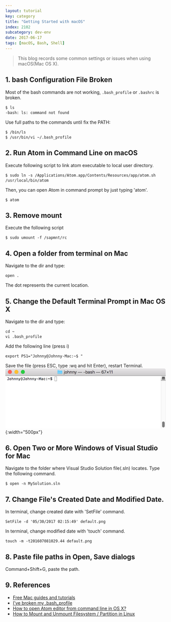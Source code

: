 ```yaml
---
layout: tutorial
key: category
title: "Getting Started with macOS"
index: 2102
subcategory: dev-env
date: 2017-06-17
tags: [macOS, Bash, Shell]
---
```


> This blog records some common settings or issues when using macOS(Mac OS X).

## 1. bash Configuration File Broken
Most of the bash commands are not working, `.bash_profile` or `.bashrc` is broken.
```raw
$ ls
-bash: ls: command not found
```
Use full paths to the commands until fix the PATH:
```raw
$ /bin/ls
$ /usr/bin/vi ~/.bash_profile
```

## 2. Run Atom in Command Line on macOS
Execute following script to link atom executable to local user directory.
```raw
$ sudo ln -s /Applications/Atom.app/Contents/Resources/app/atom.sh /usr/local/bin/atom
```
Then, you can open Atom in command prompt by just typing 'atom'.
```raw
$ atom
```

## 3. Remove mount
Execute the following script

```raw
$ sudo umount -f /sapmnt/rc
```

## 4. Open a folder from terminal on Mac
Navigate to the dir and type:
```raw
open .
```
The dot represents the current location.

## 5. Change the Default Terminal Prompt in Mac OS X
Navigate to the dir and type:
```raw
cd ~
vi .bash_profile
```
Add the following line (press i)
```raw
export PS1="Johnny@Johnny-Mac:~$ "
```
Save the file (press ESC, type :wq and hit Enter), restart Terminal.
![image](/assets/images/devops/2102/terminalname.png){:width="500px"}

## 6. Open Two or More Windows of Visual Studio for Mac
Navigate to the folder where Visual Studio Solution file(.sln) locates. Type the following command.
```raw
$ open -n MySolution.sln
```

## 7. Change File's Created Date and Modified Date.
In terminal, change created date with 'SetFile' command.
```raw
SetFile -d '05/30/2017 02:15:49' default.png
```
In terminal, change modified date with 'touch' command.
```raw
touch -m -t201607081029.44 default.png
```

## 8. Paste file paths in Open, Save dialogs
Command+Shift+G, paste the path.

## 9. References
* [Free Mac guides and tutorials](http://www.macforbeginners.com/)
* [I've broken my .bash_profile](http://superuser.com/questions/170332/ive-broken-my-bash-profile)
* [How to open Atom editor from command line in OS X?](http://stackoverflow.com/questions/22390709/open-atom-editor-from-command-line)
* [How to Mount and Unmount Filesystem / Partition in Linux ](http://www.thegeekstuff.com/2013/01/mount-umount-examples/?utm_source=tuicool)
